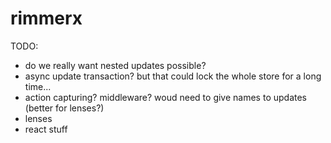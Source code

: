 # rimmerx

TODO:

- do we really want nested updates possible?
- async update transaction? but that could lock the whole store for a long time...
- action capturing? middleware? woud need to give names to updates (better for lenses?)
- lenses
- react stuff

